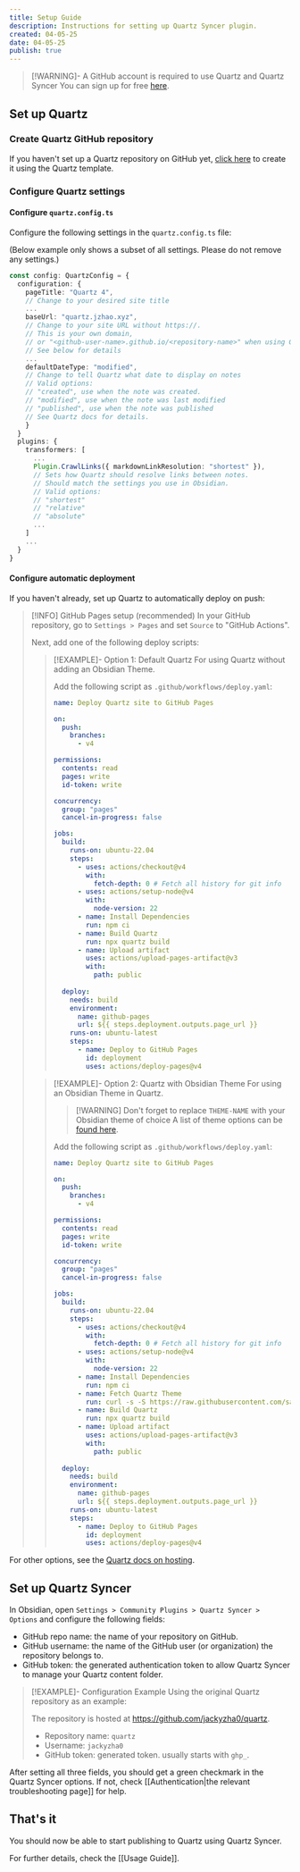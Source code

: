 ```yaml
---
title: Setup Guide
description: Instructions for setting up Quartz Syncer plugin.
created: 04-05-25
date: 04-05-25
publish: true
---
```


> [!WARNING]- A GitHub account is required to use Quartz and Quartz Syncer
> You can sign up for free [here](https://github.com/signup).

## Set up Quartz

### Create Quartz GitHub repository

If you haven't set up a Quartz repository on GitHub yet, [click here](https://github.com/new?template_name=quartz&template_owner=jackyzha0) to create it using the Quartz template.

### Configure Quartz settings

#### Configure `quartz.config.ts`

Configure the following settings in the `quartz.config.ts` file:

(Below example only shows a subset of all settings. Please do not remove any settings.)

```ts title="quartz.config.ts" {3,6,12,24}
const config: QuartzConfig = {
  configuration: {
    pageTitle: "Quartz 4",
    // Change to your desired site title
    ...
    baseUrl: "quartz.jzhao.xyz",
    // Change to your site URL without https://.
    // This is your own domain,
    // or "<github-user-name>.github.io/<repository-name>" when using GitHub Pages.
    // See below for details
    ...
    defaultDateType: "modified",
    // Change to tell Quartz what date to display on notes
    // Valid options:
    // "created", use when the note was created.
    // "modified", use when the note was last modified
    // "published", use when the note was published
    // See Quartz docs for details.
    }
  }
  plugins: {
    transformers: [
      ...
      Plugin.CrawlLinks({ markdownLinkResolution: "shortest" }),
      // Sets how Quartz should resolve links between notes.
      // Should match the settings you use in Obsidian.
      // Valid options:
      // "shortest"
      // "relative"
      // "absolute"
      ...
    ]
    ...
  }
}
```

#### Configure automatic deployment

If you haven't already, set up Quartz to automatically deploy on push:

> [!INFO] GitHub Pages setup (recommended)
> In your GitHub repository, go to `Settings > Pages` and set `Source` to "GitHub Actions".
>
> Next, add one of the following deploy scripts:
> > [!EXAMPLE]- Option 1: Default Quartz
> > For using Quartz without adding an Obsidian Theme.
> >
> > Add the following script as `.github/workflows/deploy.yaml`:
> >
> > ```yaml title=".github/workflows/deploy.yaml"
> > name: Deploy Quartz site to GitHub Pages
> > 
> > on:
> >   push:
> >     branches:
> >       - v4
> > 
> > permissions:
> >   contents: read
> >   pages: write
> >   id-token: write
> > 
> > concurrency:
> >   group: "pages"
> >   cancel-in-progress: false
> > 
> > jobs:
> >   build:
> >     runs-on: ubuntu-22.04
> >     steps:
> >       - uses: actions/checkout@v4
> >         with:
> >           fetch-depth: 0 # Fetch all history for git info
> >       - uses: actions/setup-node@v4
> >         with:
> >           node-version: 22
> >       - name: Install Dependencies
> >         run: npm ci
> >       - name: Build Quartz
> >         run: npx quartz build
> >       - name: Upload artifact
> >         uses: actions/upload-pages-artifact@v3
> >         with:
> >           path: public
> >  
> >   deploy:
> >     needs: build
> >     environment:
> >       name: github-pages
> >       url: ${{ steps.deployment.outputs.page_url }}
> >     runs-on: ubuntu-latest
> >     steps:
> >       - name: Deploy to GitHub Pages
> >         id: deployment
> >         uses: actions/deploy-pages@v4
> > ```
>
> > [!EXAMPLE]- Option 2: Quartz with Obsidian Theme
> > For using an Obsidian Theme in Quartz.
> >
> > > [!WARNING] Don't forget to replace `THEME-NAME` with your Obsidian theme of choice
> > > A list of theme options can be [found here](https://github.com/saberzero1/quartz-themes?tab=readme-ov-file#supported-themes).
> >
> > Add the following script as `.github/workflows/deploy.yaml`:
> >
> > ```yaml title=".github/workflows/deploy.yaml" {30}
> > name: Deploy Quartz site to GitHub Pages
> > 
> > on:
> >   push:
> >     branches:
> >       - v4
> > 
> > permissions:
> >   contents: read
> >   pages: write
> >   id-token: write
> > 
> > concurrency:
> >   group: "pages"
> >   cancel-in-progress: false
> > 
> > jobs:
> >   build:
> >     runs-on: ubuntu-22.04
> >     steps:
> >       - uses: actions/checkout@v4
> >         with:
> >           fetch-depth: 0 # Fetch all history for git info
> >       - uses: actions/setup-node@v4
> >         with:
> >           node-version: 22
> >       - name: Install Dependencies
> >         run: npm ci
> >       - name: Fetch Quartz Theme
> >         run: curl -s -S https://raw.githubusercontent.com/saberzero1/quartz-themes/master/action.sh | bash -s -- THEME-NAME 
> >       - name: Build Quartz
> >         run: npx quartz build
> >       - name: Upload artifact
> >         uses: actions/upload-pages-artifact@v3
> >         with:
> >           path: public
> >  
> >   deploy:
> >     needs: build
> >     environment:
> >       name: github-pages
> >       url: ${{ steps.deployment.outputs.page_url }}
> >     runs-on: ubuntu-latest
> >     steps:
> >       - name: Deploy to GitHub Pages
> >         id: deployment
> >         uses: actions/deploy-pages@v4
> > ```

For other options, see the [Quartz docs on hosting](https://quartz.jzhao.xyz/hosting).

## Set up Quartz Syncer

In Obsidian, open `Settings > Community Plugins > Quartz Syncer > Options` and configure the following fields:

- GitHub repo name: the name of your repository on GitHub.
- GitHub username: the name of the GitHub user (or organization) the repository belongs to.
- GitHub token: the generated authentication token to allow Quartz Syncer to manage your Quartz content folder.

> [!EXAMPLE]- Configuration Example
> Using the original Quartz repository as an example:
>
> The repository is hosted at https://github.com/jackyzha0/quartz.
> - Repository name: `quartz`
> - Username: `jackyzha0`
> - GitHub token: generated token. usually starts with `ghp_`.

After setting all three fields, you should get a green checkmark in the Quartz Syncer options. If not, check [[Authentication|the relevant troubleshooting page]] for help.

## That's it

You should now be able to start publishing to Quartz using Quartz Syncer.

For further details, check the [[Usage Guide]].
